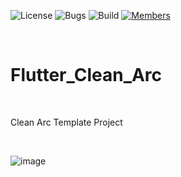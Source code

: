 ![License](https://img.shields.io/badge/license-BSD--3-orange) ![Bugs](https://img.shields.io/badge/bugs-0%20open-brightgreen) ![Build](https://img.shields.io/badge/Build-passing-brightgreen?logo=github) [![Members](https://img.shields.io/discord/750034898680807434?label=members&logo=discord&color=7289da)](https://discord.gg/CHZea8zvBG)

<br>

# Flutter_Clean_Arc
<br>

Clean Arc Template Project

<br>

![image](https://github.com/user-attachments/assets/0d9767da-3c83-490c-86cb-166d3ea53f3a)
